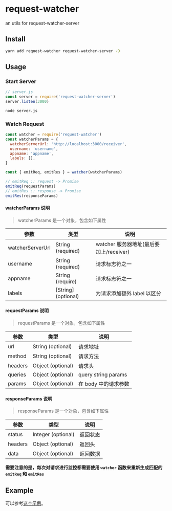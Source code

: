 # request-watcher
an utils for request-watcher-server

## Install

```bash
yarn add request-watcher request-watcher-server -D
```

## Usage

### Start Server

```javascript
// server.js
const server = require('request-watcher-server')
server.listen(3000)
```

```bash
node server.js
```

### Watch Request

```javascript
const watcher = require('request-watcher')
const watcherParams = {
  watcherServerUrl: 'http://localhost:3000/receiver',
  username: 'username',
  appname: 'appname',
  labels: [],
}

const { emitReq, emitRes } = watcher(watcherParams)

// emitReq :: request -> Promise 
emitReq(requestParams)
// emitRes :: response -> Promise
emitRes(responseParams)

```
#### watcherParams 说明

> watcherParams 是一个对象，包含如下属性

参数               | 类型                 | 说明
-------------     | -------------        | --------
watcherServerUrl  | String (required)    | watcher 服务器地址(最后要加上/receiver) 
username          | String (required)    | 请求标志符之一
appname           | String (require)     | 请求标志符之一
labels            | \[String\] (optional)| 为请求添加额外 label 以区分

#### requestParams 说明

> requestParams 是一个对象，包含如下属性

参数               | 类型                 | 说明
------------------|----------------------|---------
url               | String (optional)    | 请求地址
method            | String (optional)    | 请求方法
headers           | Object (optional)    | 请求头
queries           | Object (optional)    | query string params
params            | Object (optional)    | 在 body 中的请求参数


#### responseParams 说明

> responseParams 是一个对象，包含如下属性

参数               | 类型                 | 说明
------------------|----------------------|---------
status            | Integer (optional)   | 返回状态
headers           | Object (optional)    | 返回头
data              | Object (optional)    | 返回数据

**需要注意的是，每次对请求进行监控都需要使用 `watcher` 函数来重新生成匹配的 `emitReq` 和 `emitRes`**

## Example

可以参考[这个示例](https://github.com/lisiur/request-watcher-webapp/tree/master/end-user-app-test)。